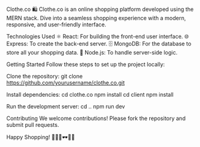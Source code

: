 Clothe.co 🛍 Clothe.co is an online shopping platform developed using the MERN stack. Dive into a seamless shopping experience with a modern, responsive, and user-friendly interface.

Technologies Used ⚛ React: For building the front-end user interface. 🌐 Express: To create the back-end server. 🗄 MongoDB: For the database to store all your shopping data. 🌟 Node.js: To handle server-side logic.

Getting Started Follow these steps to set up the project locally:

Clone the repository: git clone https://github.com/yourusername/clothe.co.git

Install dependencies: cd clothe.co npm install cd client npm install

Run the development server: cd .. npm run dev

Contributing We welcome contributions! Please fork the repository and submit pull requests.

Happy Shopping! 🎉👗👚🕶👠👜
